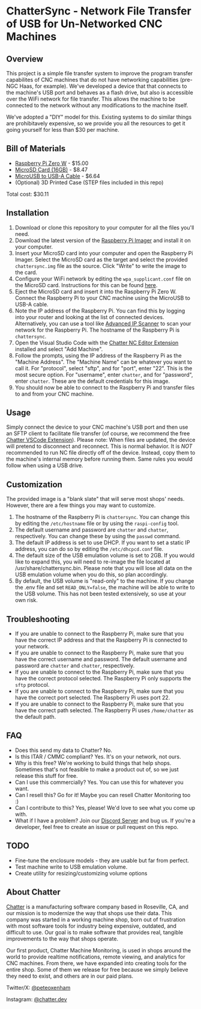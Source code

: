 # ChatterSync - Network File Transfer of USB for Un-Networked CNC Machines

## Overview
This project is a simple file transfer system to improve the program transfer capabilites of CNC machines that do not have networking capabilities (pre-NGC Haas, for example). We've developed a device that that connects to the machine's USB port and behaves as a flash drive, but also is accessible over the WiFi network for file transfer. This allows the machine to be connected to the network without any modifications to the machine itself.

We've adopted a "DIY" model for this. Existing systems to do similar things are prohibitavely expensive, so we provide you all the resources to get it going yourself for less than $30 per machine.

## Bill of Materials
* [Raspberry Pi Zero W](https://rpilocator.com/?cat=PIZERO%2CPIZERO) - $15.00
* [MicroSD Card (16GB)](https://www.amazon.com/dp/B073K14CVB/) - $8.47
* [MicroUSB to USB-A Cable](https://www.amazon.com/Amazon-Basics-Charging-Transfer-Gold-Plated/dp/B0711PVX6Z/) - $6.64
* (Optional) 3D Printed Case (STEP files included in this repo)

Total cost: $30.11

## Installation
1. Download or clone this repository to your computer for all the files you'll need.
2. Download the latest version of the [Raspberry Pi Imager](https://www.raspberrypi.org/software/) and install it on your computer.
3. Insert your MicroSD card into your computer and open the Raspberry Pi Imager. Select the MicroSD card as the target and select the provided `chattersync.img` file as the source. Click "Write" to write the image to the card.
4. Configure your WiFi network by editing the `wpa_supplicant.conf` file on the MicroSD card. Instructions for this can be found [here](https://www.raspberrypi.org/documentation/configuration/wireless/headless.md).
5. Eject the MicroSD card and insert it into the Raspberry Pi Zero W. Connect the Raspberry Pi to your CNC machine using the MicroUSB to USB-A cable.
6. Note the IP address of the Raspberry Pi. You can find this by logging into your router and looking at the list of connected devices. Alternatively, you can use a tool like [Advanced IP Scanner](https://www.advanced-ip-scanner.com/) to scan your network for the Raspberry Pi. The hostname of the Raspberry Pi is `chattersync`.
7. Open the Visual Studio Code with the [Chatter NC Editor Extension](https://marketplace.visualstudio.com/items?itemName=chatter-dev.chatter-nc-editor) installed and select "Add Machine".
8. Follow the prompts, using the IP address of the Raspberry Pi as the "Machine Address". The "Machine Name" can be whatever you want to call it. For "protocol", select "sftp", and for "port", enter "22". This is the most secure option. For "username", enter `chatter`, and for "password", enter `chatter`. These are the default credentials for this image.
9. You should now be able to connect to the Raspberry Pi and transfer files to and from your CNC machine.

## Usage
Simply connect the device to your CNC machine's USB port and then use an SFTP client to facilitate file transfer (of course, we recommend the free [Chatter VSCode Extension](https://marketplace.visualstudio.com/items?itemName=chatter-dev.chatter-nc-editor)).
Please note: When files are updated, the device will pretend to disconnect and reconnect. This is normal behavior. It is *NOT* recommended to run NC file directly off of the device. Instead, copy them to the machine's internal memory before running them. Same rules you would follow when using a USB drive.

## Customization
The provided image is a "blank slate" that will serve most shops' needs. However, there are a few things you may want to customize.
1. The hostname of the Raspberry Pi is `chattersync`. You can change this by editing the `/etc/hostname` file or by using the `raspi-config` tool.
2. The default username and password are `chatter` and `chatter`, respectively. You can change these by using the `passwd` command.
3. The default IP address is set to use DHCP. If you want to set a static IP address, you can do so by editing the `/etc/dhcpcd.conf` file.
4. The default size of the USB emulation volume is set to 2GB. If you would like to expand this, you will need to re-image the file located at /usr/share/chattersync.bin. Please note that you will lose all data on the USB emulation volume when you do this, so plan accordingly.
5. By default, the USB volume is "read-only" to the machine. If you change the .env file and set `READ_ONLY=false`, the machine will be able to write to the USB volume. This has not been tested extensively, so use at your own risk.

## Troubleshooting
* If you are unable to connect to the Raspberry Pi, make sure that you have the correct IP address and that the Raspberry Pi is connected to your network.
* If you are unable to connect to the Raspberry Pi, make sure that you have the correct username and password. The default username and password are `chatter` and `chatter`, respectively.
* If you are unable to connect to the Raspberry Pi, make sure that you have the correct protocol selected. The Raspberry Pi only supports the `sftp` protocol.
* If you are unable to connect to the Raspberry Pi, make sure that you have the correct port selected. The Raspberry Pi uses port 22.
* If you are unable to connect to the Raspberry Pi, make sure that you have the correct path selected. The Raspberry Pi uses `/home/chatter` as the default path.

## FAQ
* Does this send my data to Chatter? No.
* Is this ITAR / CMMC compliant? Yes. It's on your network, not ours.
* Why is this free? We're working to build things that help shops. Sometimes that's not feasible to make a product out of, so we just release this stuff for free.
* Can I use this commercially? Yes. You can use this for whatever you want.
* Can I resell this? Go for it! Maybe you can resell Chatter Monitoring too :\)
* Can I contribute to this? Yes, please! We'd love to see what you come up with.
* What if I have a problem? Join our [Discord Server](https://discord.com/invite/jjKvU3nuaf) and bug us. If you're a developer, feel free to create an issue or pull request on this repo.

## TODO
* Fine-tune the enclosure models - they are usable but far from perfect.
* Test machine write to USB emulation volume.
* Create utility for resizing/customizing volume options

## About Chatter
[Chatter](https://chatter.dev/) is a manufacturing software company based in Roseville, CA, and our mission is to modernize the way that shops use their data. This company was started in a working machine shop, born out of frustration with most software tools for industry being expensive, outdated, and difficult to use. Our goal is to make software that provides real, tangible improvements to the way that shops operate.

Our first product, Chatter Machine Monitoring, is used in shops around the world to provide realtime notifications, remote viewing, and analytics for CNC machines. From there, we have expanded into creating tools for the entire shop. Some of them we release for free because we simply believe they need to exist, and others are in our paid plans.

Twitter/X: [@peteoxenham](https://x.com/peteoxenham)

Instagram: [@chatter.dev](https://instagram.com/chatter.dev)
